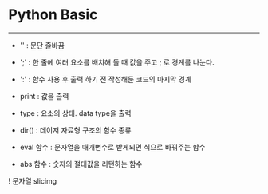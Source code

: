 # Python Basic
---

- '\' : 문단 줄바꿈
- ';' : 한 줄에 여러 요소를 배치해 둘 때 값을 주고 ; 로 경계를 나눈다.
- ':' : 함수 사용 후 출력 하기 전 작성해둔 코드의 마지막 경계
- print : 값을 출력
- type : 요소의 상태. data type을 출력
- dir() : 데이저 자료형 구조의 함수 종류

- eval 함수 : 문자열을 매개변수로 받게되면 식으로 바꿔주는 함수
- abs 함수 : 숫자의 절대값을 리턴하는 함수

! 문자열 slicimg
